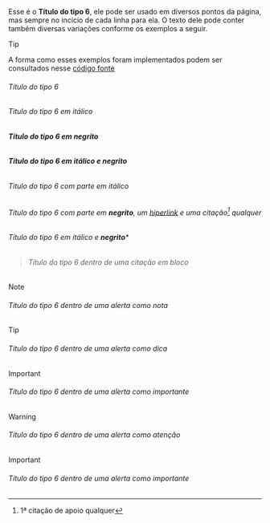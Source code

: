 Esse é o **Título do tipo 6**, ele pode ser usado em diversos pontos da página, mas sempre no incício de cada linha para ela. O texto dele pode conter também diversas variações conforme os exemplos a seguir.

>[!TIP]
>A forma como esses exemplos foram implementados podem ser consultados nesse [código fonte](https://github.com/eportella/markdown-to-html-builder/tree/main/h6/README.md)

###### Título do tipo 6
###### *Tìtulo do tipo 6 em itálico*
###### **Título do tipo 6 em negrito**
###### ***Título do tipo 6 em itálico e negrito***
###### Tìtulo do tipo 6 com parte em *itálico*
###### Título do tipo 6 com parte em **negrito**, um [hiperlink](/README.md) e uma citação[^1] qualquer
###### Título do tipo 6 em itálico e **negrito***

>###### Título do tipo 6 dentro de uma citação em bloco

>[!NOTE]
>###### Título do tipo 6 dentro de uma alerta como nota

>[!TIP]
>###### Título do tipo 6 dentro de uma alerta como dica

>[!IMPORTANT]
>###### Título do tipo 6 dentro de uma alerta como importante

>[!WARNING]
>###### Título do tipo 6 dentro de uma alerta como atenção

>[!IMPORTANT]
>###### Título do tipo 6 dentro de uma alerta como importante

[^1]: 1ª citação de apoio qualquer